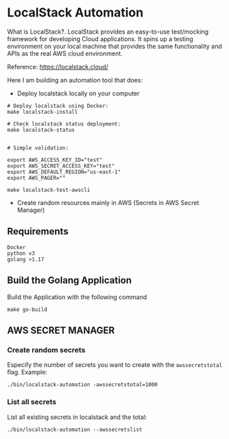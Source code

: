 # LocalStack Automation

What is LocalStack?. LocalStack provides an easy-to-use test/mocking framework for developing Cloud applications. It spins up a testing environment on your local machine that provides the same functionality and APIs as the real AWS cloud environment.

Reference: https://localstack.cloud/

Here I am building an automation tool that does:

- Deploy localstack locally on your computer

```
# Deploy localstack using Docker:
make localstack-install

# Check localstack status deployment:
make localstack-status


# Simple validation:

export AWS_ACCESS_KEY_ID="test"
export AWS_SECRET_ACCESS_KEY="test"
export AWS_DEFAULT_REGION="us-east-1"
export AWS_PAGER=""

make localstack-test-awscli
```

- Create random resources mainly in AWS (Secrets in AWS Secret Manager)

## Requirements

```
Docker
python v3
golang >1.17
```


 ## Build the Golang Application

Build the Application with the following command
 
 ```
 make go-build
 ```

 ## AWS SECRET MANAGER

### Create random secrets

Especify the number of secrets you want to create with the `awssecretstotal` flag. Example:

 ```
 ./bin/localstack-automation -awssecretstotal=1000
 ```

 ### List all secrets

 List all existing secrets in localstack and the total:

 `./bin/localstack-automation --awssecretslist`